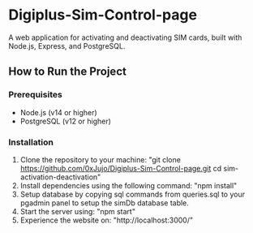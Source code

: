 # Digiplus-Sim-Control-page

A web application for activating and deactivating SIM cards, built with Node.js, Express, and PostgreSQL.

## How to Run the Project

### Prerequisites
- Node.js (v14 or higher)
- PostgreSQL (v12 or higher)

### Installation
1. Clone the repository to your machine:
   "git clone https://github.com/0xJujo/Digiplus-Sim-Control-page.git
   cd sim-activation-deactivation"
2. Install dependencies using the following command:
   "npm install"
3. Setup database by copying sql commands from queries.sql to your pgadmin panel to setup the simDb database table.
4. Start the server using:
   "npm start"
5. Experience the website on:
   "http://localhost:3000/"
